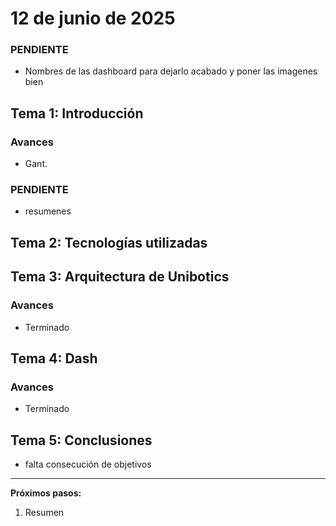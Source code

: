 # 12 de junio de 2025

### PENDIENTE

- Nombres de las dashboard para dejarlo acabado y poner las imagenes bien

## Tema 1: Introducción

### Avances

- Gant.

### PENDIENTE

- resumenes

## Tema 2: Tecnologías utilizadas

## Tema 3: Arquitectura de Unibotics

### Avances

- Terminado

## Tema 4: Dash

### Avances

- Terminado


## Tema 5: Conclusiones

- falta consecución de objetivos

---

**Próximos pasos:**
1. Resumen



